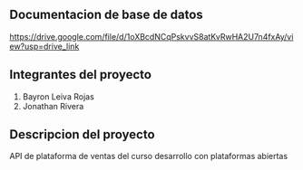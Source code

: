 ## Documentacion de base de datos
https://drive.google.com/file/d/1oXBcdNCqPskvvS8atKvRwHA2U7n4fxAy/view?usp=drive_link

## Integrantes del proyecto
1. Bayron Leiva Rojas
2. Jonathan Rivera

## Descripcion del proyecto
API de plataforma de ventas del curso desarrollo con plataformas abiertas 